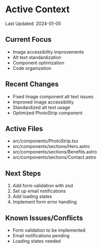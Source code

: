 # Active Context

Last Updated: 2024-01-05

## Current Focus
- Image accessibility improvements
- Alt text standardization
- Component optimization
- Code organization

## Recent Changes
- Fixed Image component alt text issues
- Improved image accessibility
- Standardized alt text usage
- Optimized PhotoStrip component

## Active Files
- src/components/PhotoStrip.tsx
- src/components/sections/Hero.astro
- src/components/sections/Benefits.astro
- src/components/sections/Contact.astro

## Next Steps
1. Add form validation with zod
2. Set up email notifications
3. Add loading states
4. Implement form error handling

## Known Issues/Conflicts
- Form validation to be implemented
- Email notifications pending
- Loading states needed